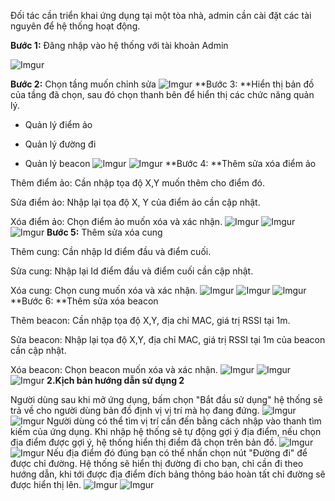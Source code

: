 Đối tác cần triển khai ứng dụng tại một tòa nhà, admin cần cài đặt các tài nguyên để hệ thống hoạt động.

**Bước 1:** Đăng nhập vào hệ thống với tài khoản Admin

![Imgur](https://imgur.com/Jqx6eyD.png)

**Bước 2:** Chọn tầng muốn chỉnh sửa
![Imgur](https://imgur.com/Rfl6orS.png)
**Bước 3: **Hiển thị bản đồ của tầng đã chọn, sau đó chọn thanh bên để hiển thị các chức năng quản lý.

+ Quản lý điểm ảo

+ Quản lý đường đi

+ Quản lý beacon
![Imgur](https://imgur.com/pHvSilA.png)
![Imgur](https://imgur.com/xFVYJNg.png)
**Bước 4: **Thêm sửa xóa điểm ảo

Thêm điểm ảo: Cần nhập tọa độ X,Y muốn thêm cho điểm đó.

Sửa điểm ảo: Nhập lại tọa độ X, Y của điểm ảo cần cập nhật.

Xóa điểm ảo: Chọn điểm ảo muốn xóa và xác nhận.
![Imgur](https://imgur.com/JVnVPA9.png)
![Imgur](https://imgur.com/WWHc9zN.png)
![Imgur](https://imgur.com/QuCCWyr.png)
**Bước 5:** Thêm sửa xóa cung

Thêm cung: Cần nhập Id điểm đầu và điểm cuối.

Sửa cung: Nhập lại Id điểm đầu và điểm cuối cần cập nhật.

Xóa cung: Chọn cung muốn xóa và xác nhận.
![Imgur](https://imgur.com/Rn4NGaS.png)
![Imgur](https://imgur.com/IimvSjn.png)
![Imgur](https://imgur.com/FNsUg0j.png)
**Bước 6: **Thêm sửa xóa beacon

Thêm beacon: Cần nhập tọa độ X,Y, địa chỉ MAC, giá trị RSSI tại 1m.

Sửa beacon: Nhập lại tọa độ X,Y, địa chỉ MAC, giá trị RSSI tại 1m của beacon cần cập nhật.

Xóa beacon: Chọn beacon muốn xóa và xác nhận.
![Imgur](https://imgur.com/DjTEHEo.png)
![Imgur](https://imgur.com/oeKsgFh.png)
![Imgur](https://imgur.com/Lm8zdDD.png)
**2.Kịch bản hướng dẫn sử dụng 2**

Người dùng sau khi mở ứng dụng, bấm chọn "Bắt đầu sử dụng" hệ thống sẽ trả về cho người dùng bản đồ định vị vị trí mà họ đang đứng.
![Imgur](https://imgur.com/YFqHUPo.png)
![Imgur](https://imgur.com/zAav6Qp.png)
Người dùng có thể tìm vị trí cần đến bằng cách nhập vào thanh tìm kiếm của ứng dụng. Khi nhập hệ thống sẽ tự động gợi ý địa điểm, nếu chọn địa điểm được gợi ý, hệ thống hiển thị điểm đã chọn trên bản đồ.
![Imgur](https://imgur.com/OtewgOy.png)
![Imgur](https://imgur.com/5xN9I3B.png)
Nếu địa điểm đó đúng bạn có thể nhấn chọn nút "Đường đi" để được chỉ đường. Hệ thống sẽ hiển thị đường đi cho bạn, chỉ cần đi theo hướng dẫn, khi tới được địa điểm đích bảng thông báo hoàn tất chỉ đường sẽ được hiển thị lên.
![Imgur](https://imgur.com/e2tHtru.png)
![Imgur](https://imgur.com/Fg7l79s.png)
